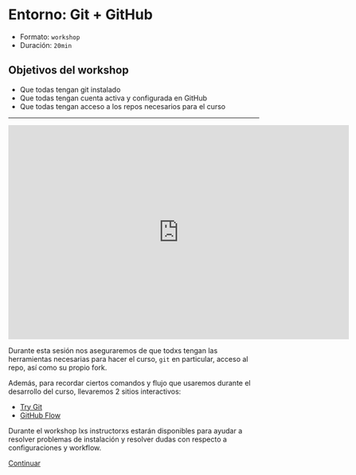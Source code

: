 # Entorno: Git + GitHub

* Formato: `workshop`
* Duración: `20min`

## Objetivos del workshop

* Que todas tengan git instalado
* Que todas tengan cuenta activa y configurada en GitHub
* Que todas tengan acceso a los repos necesarios para el curso

***

<iframe src="https://goo.gl/vRo1i5" frameborder="0" width="684" height="430"
allowfullscreen="true" mozallowfullscreen="true" webkitallowfullscreen="true">
</iframe>

Durante esta sesión nos aseguraremos de que todxs tengan las herramientas
necesarias para hacer el curso, `git` en particular, acceso al repo, así como
su propio fork.

Además, para recordar ciertos comandos y flujo que usaremos durante el
desarrollo del curso, llevaremos 2 sitios interactivos:

* [Try Git](https://try.github.io/levels/1/challenges/1)
* [GitHub Flow](https://services.github.com/on-demand/intro-to-github/)

Durante el workshop lxs instructorxs estarán disponibles para ayudar a resolver
problemas de instalación y resolver dudas con respecto a configuraciones y
workflow.

[Continuar](01-node%2Bnpm.md)
